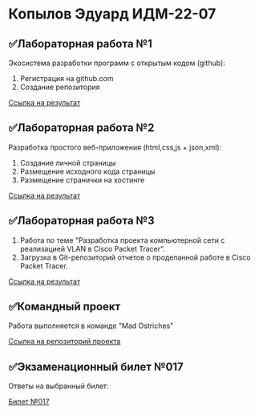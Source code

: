 # Копылов Эдуард ИДМ-22-07
## ✅Лабораторная работа №1
Экосистема разработки программ с открытым кодом (github):
1. Регистрация на github.com
2. Создание репозитория

[Ссылка на результат](https://github.com/KPEKZ/firstLab/blob/master/README.md)


## ✅Лабораторная работа №2
Разработка простого веб-приложения (html,css,js + json,xml):

1. Создание личной страницы
2. Размещение исходного кода страницы 
3. Размещение странички на хостинге 

[Ссылка на результат](https://kpekz.github.io/personal_page/)


## ✅Лабораторная работа №3
1. Работа по теме "Разработка проекта компьютерной сети c реализацией VLAN в Cisco Packet Tracer".
2. Загрузка в Git-репозиторий отчетов о проделанной работе в Cisco Packet Tracer.

[Ссылка на результат](https://github.com/KPEKZ/Third-Lab/blob/master/README.md)


## ✅Командный проект

Работа выполняется в команде "Mad Ostriches"

[Ссылка на репозиторий проекта](https://github.com/KPEKZ/IT_PROJECT)


## ✅Экзаменационный билет №017
Ответы на выбранный билет:

[Билет №017](https://github.com/stankin/inet-2022/wiki/exam17)
